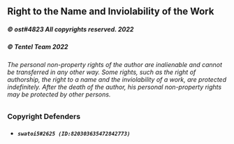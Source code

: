 ## Right to the Name and Inviolability of the Work
##### © ost#4823 All copyrights reserved. 2022
##### © Tentel Team 2022
###### The personal non-property rights of the author are inalienable and cannot be transferred in any other way.  Some rights, such as the right of authorship, the right to a name and the inviolability of a work, are protected indefinitely.  After the death of the author, his personal non-property rights may be protected by other persons.

### Copyright Defenders
- ##### `swatoi5#2625 (ID:820303635472842773)`
